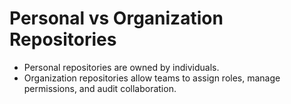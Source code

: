 # Personal vs Organization Repositories

- Personal repositories are owned by individuals.
- Organization repositories allow teams to assign roles, manage permissions, and audit collaboration.
